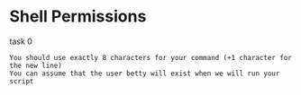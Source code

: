 # Shell Permissions
task 0

    You should use exactly 8 characters for your command (+1 character for the new line)
    You can assume that the user betty will exist when we will run your script

